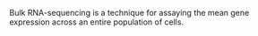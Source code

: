 Bulk RNA-sequencing is a technique for assaying the mean gene expression across an entire population of cells.
